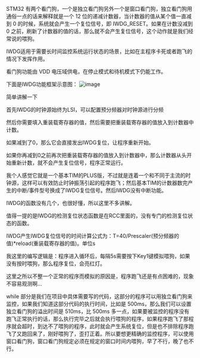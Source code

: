   STM32 有两个看门狗，一个是独立看门狗另外一个是窗口看门狗，独立看门狗用通俗一点的话来解释就是一个 12 位的递减计数器，当计数器的值从某个值一直减到 0 的时候，系统就会产生一个复位信号，即 IWDG_RESET。如果在计数没减到 0 之前，刷新了计数器的值的话，那么就不会产生复位信号，这个动作就是我们经常说的喂狗。

  IWDG适用于需要长时间监控系统运行状态的场景，比如在主程序卡死或者跑飞的情况下发挥作用。

  看门狗功能由 VDD 电压域供电，在停止模式和待机模式下仍能工作。

  下面是IWDG功能框架示意图：
  ![image](https://github.com/user-attachments/assets/20177289-3ea0-45e6-9396-8a45b99dc100)


  简单讲解一下

  首先IWDG的时钟源始终为LSI，可以配置预分频器对时钟源进行分频

  然后你需要填入重装载寄存器的值，然后需要把重装载寄存器的值放入到计数器中计数。

  如果减到了0，那么它会直接发出IWDG复位，让程序重新开始。

  如果你再减到0之前再次把重装载寄存器的值放入到计数器中，那么计数器从头开始重新计数，就不会产生复位信号，程序正常运行。

  我个人感觉它就是一个基本TIM的PLUS版，不过就是连着一个和不同于主流的时钟源，这样可以有效防止时钟振荡引起的程序跑飞；然后基本TIM的计数器数完产生的中断/事件型号换成了IWDG复位信号。然后IWDG没有中断功能。

  IWDG的函数没有几个，也很好懂，所以这里不多讲解。

  值得一提的是IWDG的检测复位状态函数是在RCC里面的，没有专门的检测复位状态的函数。

  IWDG产生IWDG复位信号的时间计算公式为：T=40/Prescaler(预分频器的值)*reload(重装载寄存器的值)。单位s

  我这里的编写逻辑是：程序进入循环后，每隔5s需要按下Key1键模拟喂狗，如果没有按时喂狗，那么程序复位，会亮红灯。

  这里之所以不整一个正常的程序而模拟的原因是，程序跑飞还是有点困难的，现象不容易观测啊...

  while 部分是我们在项目中具体需要写的代码，这部分的程序可以用独立看门狗来监控，如果我们知道这部分代码的执行时间，比如是 500ms，那么我们可以设置独立看门狗的溢出时间是 510ms，比 500ms 多一点，如果要被监控的程序没有跑飞正常执行的话，那么执行完毕之后就会执行喂狗的程序，如果程序跑飞了那程序就会超时，到达不了喂狗的程序，此时就会产生系统复位，但是也不排除程序跑飞了又跑回来了，刚好喂狗了，歪打正着。所以要想更精确的监控程序，可以使用窗口看门狗，窗口看门狗规定必须在规定的窗口时间内喂狗，早了不行，晚了也不行。
